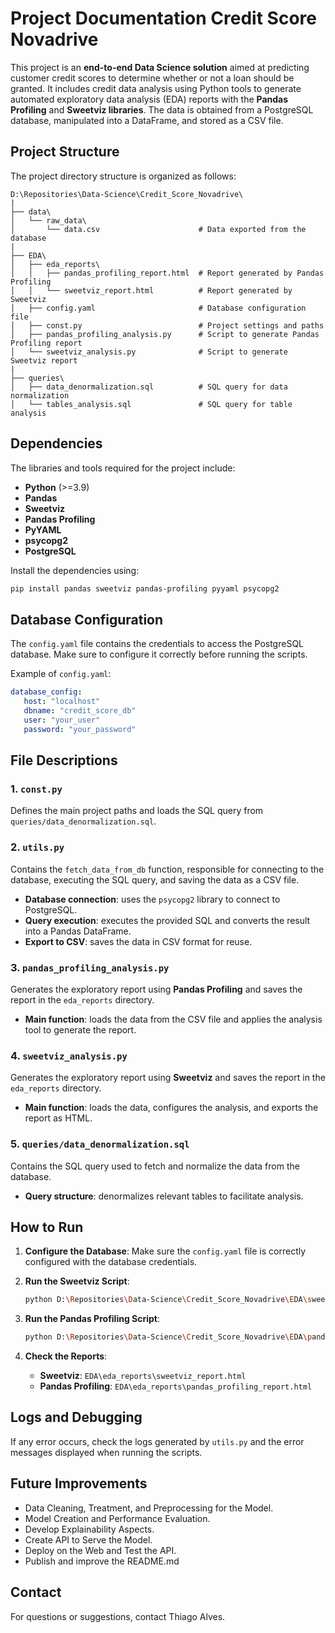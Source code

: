 # Project Documentation Credit Score Novadrive

This project is an **end-to-end Data Science solution** aimed at predicting customer credit scores to determine whether or not a loan should be granted. It includes credit data analysis using Python tools to generate automated exploratory data analysis (EDA) reports with the **Pandas Profiling** and **Sweetviz libraries**. The data is obtained from a PostgreSQL database, manipulated into a DataFrame, and stored as a CSV file.

## Project Structure

The project directory structure is organized as follows:

```
D:\Repositories\Data-Science\Credit_Score_Novadrive\
|
├── data\
│   └── raw_data\
│       └── data.csv                      # Data exported from the database
|
├── EDA\
│   ├── eda_reports\
│   │   ├── pandas_profiling_report.html  # Report generated by Pandas Profiling
│   │   └── sweetviz_report.html          # Report generated by Sweetviz
│   ├── config.yaml                       # Database configuration file
│   ├── const.py                          # Project settings and paths
│   ├── pandas_profiling_analysis.py      # Script to generate Pandas Profiling report
│   └── sweetviz_analysis.py              # Script to generate Sweetviz report
|
├── queries\
│   ├── data_denormalization.sql          # SQL query for data normalization
│   └── tables_analysis.sql               # SQL query for table analysis
```

## Dependencies

The libraries and tools required for the project include:

- **Python** (>=3.9)
- **Pandas**
- **Sweetviz**
- **Pandas Profiling**
- **PyYAML**
- **psycopg2**
- **PostgreSQL**

Install the dependencies using:

```bash
pip install pandas sweetviz pandas-profiling pyyaml psycopg2
```

## Database Configuration

The `config.yaml` file contains the credentials to access the PostgreSQL database. Make sure to configure it correctly before running the scripts.

Example of `config.yaml`:
```yaml
database_config:
   host: "localhost"
   dbname: "credit_score_db"
   user: "your_user"
   password: "your_password"
```

## File Descriptions

### 1. `const.py`
Defines the main project paths and loads the SQL query from `queries/data_denormalization.sql`.

### 2. `utils.py`
Contains the `fetch_data_from_db` function, responsible for connecting to the database, executing the SQL query, and saving the data as a CSV file.
- **Database connection**: uses the `psycopg2` library to connect to PostgreSQL.
- **Query execution**: executes the provided SQL and converts the result into a Pandas DataFrame.
- **Export to CSV**: saves the data in CSV format for reuse.

### 3. `pandas_profiling_analysis.py`
Generates the exploratory report using **Pandas Profiling** and saves the report in the `eda_reports` directory.
- **Main function**: loads the data from the CSV file and applies the analysis tool to generate the report.

### 4. `sweetviz_analysis.py`
Generates the exploratory report using **Sweetviz** and saves the report in the `eda_reports` directory.
- **Main function**: loads the data, configures the analysis, and exports the report as HTML.

### 5. `queries/data_denormalization.sql`
Contains the SQL query used to fetch and normalize the data from the database.
- **Query structure**: denormalizes relevant tables to facilitate analysis.

## How to Run

1. **Configure the Database**:
    Make sure the `config.yaml` file is correctly configured with the database credentials.

2. **Run the Sweetviz Script**:
    ```bash
    python D:\Repositories\Data-Science\Credit_Score_Novadrive\EDA\sweetviz_analysis.py
    ```

3. **Run the Pandas Profiling Script**:
    ```bash
    python D:\Repositories\Data-Science\Credit_Score_Novadrive\EDA\pandas_profiling_analysis.py
    ```

4. **Check the Reports**:
    - **Sweetviz**: `EDA\eda_reports\sweetviz_report.html`
    - **Pandas Profiling**: `EDA\eda_reports\pandas_profiling_report.html`

## Logs and Debugging

If any error occurs, check the logs generated by `utils.py` and the error messages displayed when running the scripts.

## Future Improvements

- Data Cleaning, Treatment, and Preprocessing for the Model.
- Model Creation and Performance Evaluation.
- Develop Explainability Aspects.
- Create API to Serve the Model.
- Deploy on the Web and Test the API.
- Publish and improve the README.md

## Contact

For questions or suggestions, contact Thiago Alves.